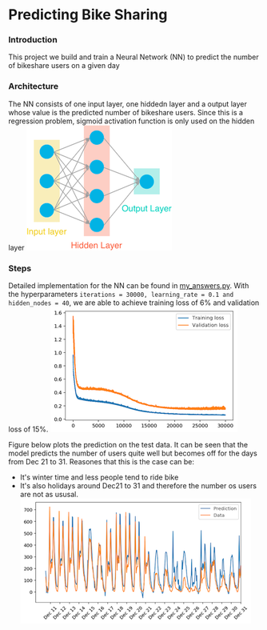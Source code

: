 # Predicting Bike Sharing

### Introduction
This project we build and train a Neural Network (NN) to predict the number of bikeshare users on a given day

### Architecture

The NN consists of one input layer, one hiddedn layer and a output layer whose value is the predicted number of bikeshare users. Since this is a regression problem, sigmoid activation function is only used on the hidden layer
![](images/neural_network.png)

### Steps 

Detailed implementation for the NN can be found in [my_answers.py](./my_answers.py). With the hyperparameters `iterations = 30000, learning_rate = 0.1 and hidden_nodes = 40`, we are able to achieve training loss of 6% and validation loss of 15%. 
![](images/loss.png)


Figure below plots the prediction on the test data. It can be seen that the model predicts the number of users quite well but becomes off for the days from Dec 21 to 31. Reasones that this is the case can be:
* It's winter time and less people tend to ride bike 
* It's also holidays around Dec21 to 31 and therefore the number os users are not as ususal.
![](images/predict.png)
